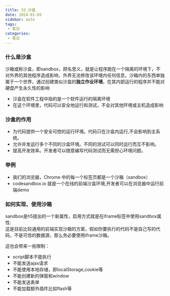 ```yaml
---
title: 33.沙盒
date: 2024-01-03
sidebar: auto
tags:
 - 笔记
categories:
 - 笔记
---
```


### 什么是沙盒
沙箱或称沙盒，即sandbox，顾名思义，就是让程序跑在一个隔离的环境下，不对外界的其他程序造成影响，外界无法修改该环境内任何信息，沙箱内的东西单独属于一个世界，通过创建类似沙盒的**独立作业环境**，在其内部运行的程序并不能对硬盘产生永久性的影响<br />
- 沙盒在软件工程中指的是一个软件运行的隔离环境
- 在这个环境里，代码可以安全地运行和测试，不会对其他环境或主机造成影响

### 沙盒的作用
- 为代码提供一个安全可控的运行环境。代码只在沙盒内运行,不会影响到主系统。
- 允许并发运行多个不同的沙盒环境。不同的测试可以同时运行而互不影响。
- 提高开发效率。开发者可以随意编写代码测试而无需担心环境问题。

### 举例
- 我们的浏览器，Chrome 中的每一个标签页都是一个沙箱（sandbox）
- codesandbox.io 就是一个在线的前端沙盒环境,开发者可以在浏览器中运行前端demo

### 如何实现、使用沙箱
sandbox是h5提出的一个新属性，启用方式就是在iframe标签中使用sandbox属性: <br />
这是目前比较通用的前端实现沙箱的方案，假如你要执行的代码不是自己写的代码，不是可信的数据源，那么务必要使用iframe沙箱。 <br />

这也会带来一些限制： <br />

- script脚本不能执行
- 不能发送ajax请求
- 不能使用本地存储，即localStorage,cookie等
- 不能创建新的弹窗和window
- 不能发送表单
- 不能加载额外插件比如flash等